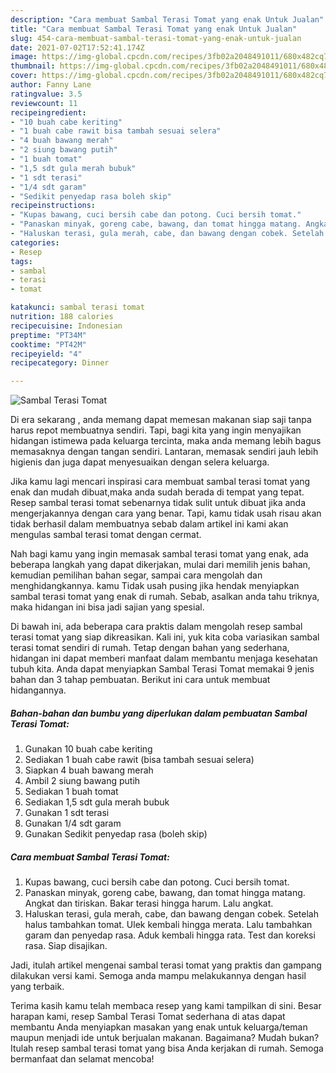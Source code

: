 ```yaml
---
description: "Cara membuat Sambal Terasi Tomat yang enak Untuk Jualan"
title: "Cara membuat Sambal Terasi Tomat yang enak Untuk Jualan"
slug: 454-cara-membuat-sambal-terasi-tomat-yang-enak-untuk-jualan
date: 2021-07-02T17:52:41.174Z
image: https://img-global.cpcdn.com/recipes/3fb02a2048491011/680x482cq70/sambal-terasi-tomat-foto-resep-utama.jpg
thumbnail: https://img-global.cpcdn.com/recipes/3fb02a2048491011/680x482cq70/sambal-terasi-tomat-foto-resep-utama.jpg
cover: https://img-global.cpcdn.com/recipes/3fb02a2048491011/680x482cq70/sambal-terasi-tomat-foto-resep-utama.jpg
author: Fanny Lane
ratingvalue: 3.5
reviewcount: 11
recipeingredient:
- "10 buah cabe keriting"
- "1 buah cabe rawit bisa tambah sesuai selera"
- "4 buah bawang merah"
- "2 siung bawang putih"
- "1 buah tomat"
- "1,5 sdt gula merah bubuk"
- "1 sdt terasi"
- "1/4 sdt garam"
- "Sedikit penyedap rasa boleh skip"
recipeinstructions:
- "Kupas bawang, cuci bersih cabe dan potong. Cuci bersih tomat."
- "Panaskan minyak, goreng cabe, bawang, dan tomat hingga matang. Angkat dan tiriskan. Bakar terasi hingga harum. Lalu angkat."
- "Haluskan terasi, gula merah, cabe, dan bawang dengan cobek. Setelah halus tambahkan tomat. Ulek kembali hingga merata. Lalu tambahkan garam dan penyedap rasa. Aduk kembali hingga rata. Test dan koreksi rasa. Siap disajikan."
categories:
- Resep
tags:
- sambal
- terasi
- tomat

katakunci: sambal terasi tomat 
nutrition: 188 calories
recipecuisine: Indonesian
preptime: "PT34M"
cooktime: "PT42M"
recipeyield: "4"
recipecategory: Dinner

---
```



![Sambal Terasi Tomat](https://img-global.cpcdn.com/recipes/3fb02a2048491011/680x482cq70/sambal-terasi-tomat-foto-resep-utama.jpg)

Di era  sekarang , anda memang dapat memesan makanan siap saji tanpa harus repot membuatnya sendiri. Tapi, bagi kita yang ingin menyajikan hidangan istimewa pada keluarga tercinta, maka anda memang lebih bagus memasaknya dengan tangan sendiri. Lantaran, memasak sendiri jauh lebih higienis dan juga dapat menyesuaikan dengan selera keluarga.

Jika kamu lagi mencari inspirasi cara membuat sambal terasi tomat yang enak dan mudah dibuat,maka anda sudah berada di tempat yang tepat. Resep sambal terasi tomat  sebenarnya tidak sulit untuk dibuat jika anda mengerjakannya dengan cara yang benar. Tapi, kamu tidak usah risau akan tidak berhasil dalam membuatnya 
sebab dalam artikel ini kami akan mengulas sambal terasi tomat dengan cermat.  



Nah bagi kamu yang ingin memasak sambal terasi tomat yang enak, ada beberapa langkah yang dapat dikerjakan, mulai dari memilih jenis bahan, kemudian pemilihan bahan segar, sampai cara mengolah dan menghidangkannya. kamu Tidak usah pusing jika hendak menyiapkan sambal terasi tomat yang enak di rumah. Sebab, asalkan anda  tahu triknya, maka hidangan ini bisa jadi sajian yang spesial.

Di bawah ini, ada beberapa cara praktis  dalam mengolah resep sambal terasi tomat yang siap dikreasikan. Kali ini, yuk kita coba variasikan sambal terasi tomat sendiri di rumah. Tetap dengan bahan yang sederhana, hidangan ini dapat memberi manfaat dalam membantu menjaga kesehatan tubuh kita. Anda dapat menyiapkan Sambal Terasi Tomat memakai 9 jenis bahan dan 3 tahap pembuatan. Berikut ini cara untuk membuat hidangannya.

<!--inarticleads1-->

##### Bahan-bahan dan bumbu yang diperlukan dalam pembuatan Sambal Terasi Tomat:

1. Gunakan 10 buah cabe keriting
1. Sediakan 1 buah cabe rawit (bisa tambah sesuai selera)
1. Siapkan 4 buah bawang merah
1. Ambil 2 siung bawang putih
1. Sediakan 1 buah tomat
1. Sediakan 1,5 sdt gula merah bubuk
1. Gunakan 1 sdt terasi
1. Gunakan 1/4 sdt garam
1. Gunakan Sedikit penyedap rasa (boleh skip)




<!--inarticleads2-->

##### Cara membuat Sambal Terasi Tomat:

1. Kupas bawang, cuci bersih cabe dan potong. Cuci bersih tomat.
1. Panaskan minyak, goreng cabe, bawang, dan tomat hingga matang. Angkat dan tiriskan. Bakar terasi hingga harum. Lalu angkat.
1. Haluskan terasi, gula merah, cabe, dan bawang dengan cobek. Setelah halus tambahkan tomat. Ulek kembali hingga merata. Lalu tambahkan garam dan penyedap rasa. Aduk kembali hingga rata. Test dan koreksi rasa. Siap disajikan.




Jadi, itulah artikel mengenai  sambal terasi tomat  yang praktis dan gampang dilakukan versi kami. Semoga anda mampu melakukannya dengan hasil yang terbaik. 

Terima kasih kamu telah membaca resep yang kami tampilkan di sini. Besar harapan kami, resep  Sambal Terasi Tomat sederhana di atas dapat membantu Anda menyiapkan masakan yang enak untuk keluarga/teman maupun menjadi ide untuk berjualan makanan. Bagaimana? Mudah bukan? Itulah resep sambal terasi tomat yang bisa Anda kerjakan di rumah. Semoga bermanfaat dan selamat mencoba!

